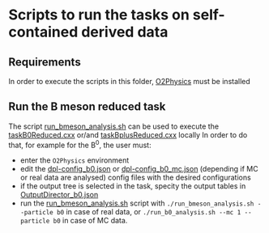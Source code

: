 # Scripts to run the tasks on self-contained derived data

## Requirements
In order to execute the scripts in this folder, [O2Physics](https://github.com/AliceO2Group/O2Physics) must be installed

## Run the B meson reduced task
The script [run_bmeson_analysis.sh](https://github.com/beauty-hunters/b_analysis/blob/main/derived_data_analysis/run_bmeson_analysis.sh) can be used to execute the [taskB0Reduced.cxx](https://github.com/AliceO2Group/O2Physics/blob/master/PWGHF/D2H/Tasks/taskB0Reduced.cxx) or/and [taskBplusReduced.cxx](https://github.com/AliceO2Group/O2Physics/blob/master/PWGHF/D2H/Tasks/taskBplusReduced.cxx) locally
In order to do that, for example for the B<sup>0</sup>, the user must:
- enter the `O2Physics` environment
- edit the [dpl-config_b0.json](https://github.com/beauty-hunters/b_analysis/blob/main/derived_data_analysis/dpl-config_b0.json) or [dpl-config_b0_mc.json](https://github.com/beauty-hunters/b_analysis/blob/main/derived_data_analysis/dpl-config_b0_mc.json) (depending if MC or real data are analysed) config files with the desired configurations
- if the output tree is selected in the task, specity the output tables in [OutputDirector_b0.json](https://github.com/beauty-hunters/b_analysis/blob/main/derived_data_analysis/OutputDirector_b0.json)
- run the [run_bmeson_analysis.sh](https://github.com/beauty-hunters/b_analysis/blob/main/derived_data_analysis/run_bmeson_analysis.sh) script with `./run_bmeson_analysis.sh --particle b0` in case of real data, or `./run_b0_analysis.sh --mc 1 --particle b0` in case of MC data.
